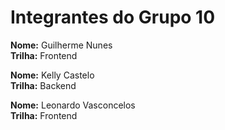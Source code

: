 # Integrantes do Grupo 10


**Nome:** Guilherme Nunes
<br>
**Trilha:** Frontend

**Nome:** Kelly Castelo
<br>
**Trilha:** Backend

**Nome:** Leonardo Vasconcelos
<br>
**Trilha:** Frontend

